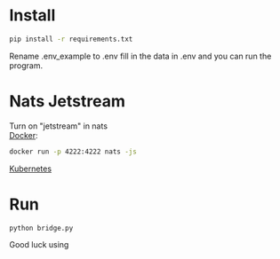 # Install
```bash
pip install -r requirements.txt
```

Rename .env_example to .env fill in the data in .env and you can run the program.

# Nats Jetstream
Turn on "jetstream" in nats  
[Docker](https://github.com/nats-io/nats.docs/blob/master/running-a-nats-service/running/nats_docker/jetstream_docker.md?ysclid=m14rgaq6di872141023):  
```bash
docker run -p 4222:4222 nats -js
```
[Kubernetes](https://docs.nats.io/running-a-nats-service/configuration/resource_management/configuration_mgmt/kubernetes_controller)

# Run
```bash
python bridge.py
```
Good luck using
 
